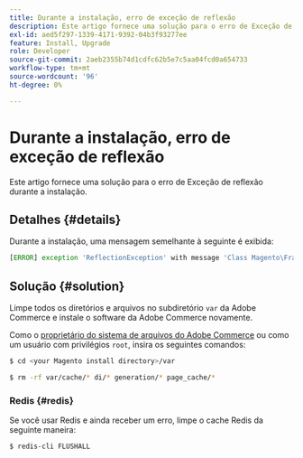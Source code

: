 ```yaml
---
title: Durante a instalação, erro de exceção de reflexão
description: Este artigo fornece uma solução para o erro de Exceção de reflexão durante a instalação.
exl-id: aed5f297-1339-4171-9392-04b3f93277ee
feature: Install, Upgrade
role: Developer
source-git-commit: 2aeb2355b74d1cdfc62b5e7c5aa04fcd0a654733
workflow-type: tm+mt
source-wordcount: '96'
ht-degree: 0%

---
```


# Durante a instalação, erro de exceção de reflexão

Este artigo fornece uma solução para o erro de Exceção de reflexão durante a instalação.

## Detalhes {#details}

Durante a instalação, uma mensagem semelhante à seguinte é exibida:

```php
[ERROR] exception 'ReflectionException' with message 'Class Magento\Framework\StoreManagerInterface does not exist' in /<path>/lib/internal/Magento/Framework/Code/Reader/ClassReader.php
```

## Solução {#solution}

Limpe todos os diretórios e arquivos no subdiretório `var` da Adobe Commerce e instale o software da Adobe Commerce novamente.

Como o [proprietário do sistema de arquivos do Adobe Commerce](https://experienceleague.adobe.com/en/docs/commerce-operations/installation-guide/prerequisites/file-system/overview) ou como um usuário com privilégios `root`, insira os seguintes comandos:

```bash
$ cd <your Magento install directory>/var
```

```bash
$ rm -rf var/cache/* di/* generation/* page_cache/*
```

### Redis {#redis}

Se você usar Redis e ainda receber um erro, limpe o cache Redis da seguinte maneira:

```bash
$ redis-cli FLUSHALL
```
